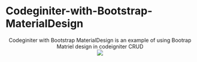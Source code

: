 # Codeginiter-with-Bootstrap-MaterialDesign

<p align="center">
Codeginiter with Bootstrap MaterialDesign is an example of using Bootrap Matriel design in codeigniter CRUD
<br>
  <img src="http://s21.postimg.org/vlvgsix07/screenshot_bootstrap_material_design.jpg"/>
</p>

